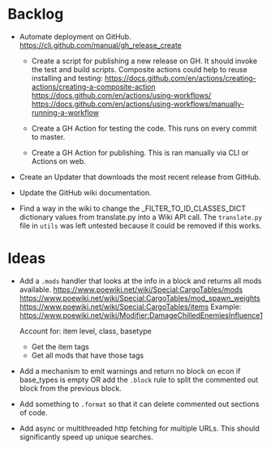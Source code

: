 # Backlog
* Automate deployment on GitHub.
    https://cli.github.com/manual/gh_release_create
    - Create a script for publishing a new release on GH. It should invoke the test and build scripts.
        Composite actions could help to reuse installing and testing: https://docs.github.com/en/actions/creating-actions/creating-a-composite-action
        https://docs.github.com/en/actions/using-workflows/
        https://docs.github.com/en/actions/using-workflows/manually-running-a-workflow

    - Create a GH Action for testing the code. This runs on every commit to master.
    - Create a GH Action for publishing. This is ran manually via CLI or Actions on web.

* Create an Updater that downloads the most recent release from GitHub.

* Update the GitHub wiki documentation.

* Find a way in the wiki to change the _FILTER_TO_ID_CLASSES_DICT dictionary values from translate.py into a Wiki API call.
    The `translate.py` file in `utils` was left untested because it could be removed if this works.

# Ideas
* Add a `.mods` handler that looks at the info in a block and returns all mods available.
https://www.poewiki.net/wiki/Special:CargoTables/mods
https://www.poewiki.net/wiki/Special:CargoTables/mod_spawn_weights
https://www.poewiki.net/wiki/Special:CargoTables/items
Example: https://www.poewiki.net/wiki/Modifier:DamageChilledEnemiesInfluence1

    Account for: item level, class, basetype
    - Get the item tags
    - Get all mods that have those tags

* Add a mechanism to emit warnings and return no block on econ if base_types is empty OR add the `.block` rule to split the commented out block from the previous block.
* Add something to `.format` so that it can delete commented out sections of code.
* Add async or multithreaded http fetching for multiple URLs. This should significantly speed up unique searches.